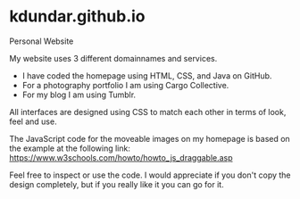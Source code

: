 # kdundar.github.io

Personal Website

My website uses 3 different domainnames and services.
- I have coded the homepage using HTML, CSS, and Java on GitHub.
- For a photography portfolio I am using Cargo Collective.
- For my blog I am using Tumblr.

All interfaces are designed using CSS to match each other in terms of look, feel and use.

The JavaScript code for the moveable images on my homepage is based on the example at the following link:
https://www.w3schools.com/howto/howto_js_draggable.asp

Feel free to inspect or use the code.
I would appreciate if you don't copy the design completely, but if you really like it you can go for it.

